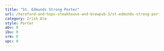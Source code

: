 ```yaml
---
title: "St. Edmunds Strong Porter"
url: /hereford-and-hops-steakhouse-and-brewpub-3/st-edmunds-strong-porter/
category: Irish Ale
style: Porter
abv: 0
ibu: 0
srm: 0
upc: 0
---
```


